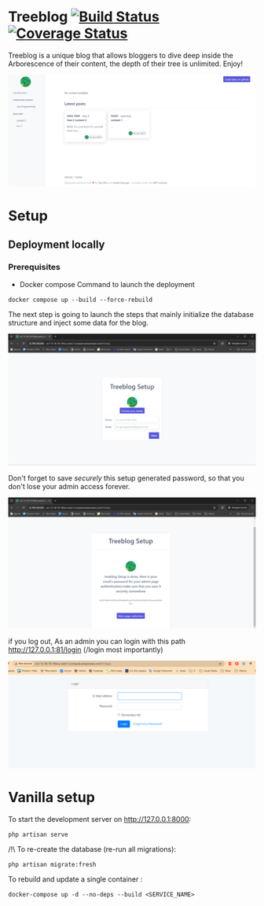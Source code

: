 # Treeblog [![Build Status](https://travis-ci.org/isqo/Treeblog.svg?branch=master)](https://travis-ci.org/isqo/Treeblog) [![Coverage Status](https://coveralls.io/repos/github/isqo/Treeblog/badge.svg?branch=master)](https://coveralls.io/github/isqo/Treeblog?branch=master)
Treeblog is a unique blog that allows bloggers to dive deep inside the Arborescence of their content, 
the depth of their tree is unlimited. Enjoy!

<p align="center">
 <img src="https://github.com/isqo/Treeblog/blob/complete-readme/doc/treeblog.png">
</p>

# Setup

## Deployment locally
### Prerequisites
- Docker compose
Command to launch the deployment
```
docker compose up --build --force-rebuild
```
The next step is going to launch the steps that mainly initialize the database structure and inject some data for the blog.

<p align="center">
 <img src="https://github.com/isqo/Treeblog/blob/complete-readme/doc/setup1.png">
</p>

Don't forget to save *securely* this setup generated password, so that you don't lose your admin access forever.

<p align="center">
<img src="https://github.com/isqo/Treeblog/blob/complete-readme/doc/setup2.png">
</p>

 if you log out, As an admin you can login with this path http://127.0.0.1:81/login (/login most importantly)
 
<p align="center">
<img src="https://github.com/isqo/Treeblog/blob/complete-readme/doc/login.png">
</p>

# Vanilla setup
To start the development server on <http://127.0.0.1:8000>:

```
php artisan serve
```

/!\ To re-create the database (re-run all migrations):

```
php artisan migrate:fresh
```

To rebuild and update a single container :

```
docker-compose up -d --no-deps --build <SERVICE_NAME>

```
